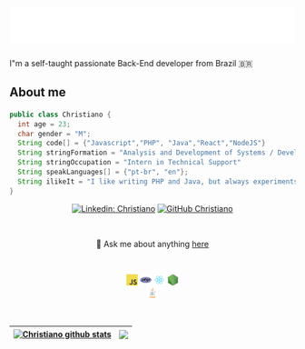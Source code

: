 <h1>
  <img src="name.svg" alt="Christiano Bourguignon">
</h1>

<marquue>

I"m a self-taught passionate Back-End developer from Brazil 🇧🇷

## About me

```java
public class Christiano {
  int age = 23;
  char gender = "M";
  String code[] = {"Javascript","PHP", "Java","React","NodeJS"}
  String stringFormation = "Analysis and Development of Systems / Developer Back-end"
  String stringOccupation = "Intern in Technical Support"
  String speakLanguages[] = {"pt-br", "en"};
  String ilikeIt = "I like writing PHP and Java, but always experiments other languages / Gosto de codar PHP e Java, mas sempre experimentando outras linguagues."
}
```
<div align="center">


[![Linkedin: Christiano](https://img.shields.io/badge/Linkedin-christianoBourguignon-blue?style=flat-square&logo=Linkedin&logoColor=white&link=https://www.linkedin.com/in/christianobourguignon/)](https://www.linkedin.com/in/christianobourguignon/)
[![GitHub Christiano](https://img.shields.io/github/followers/christianobourguignon?label=Seguidores&style=social)](https://github.com/christianoBourguignon)

<br>

💬 Ask me about anything [here](https://github.com/christianobourguignon/christianobourguignon/issues)

<br>

<code><img height="20" alt="Javascript" src="https://raw.githubusercontent.com/github/explore/80688e429a7d4ef2fca1e82350fe8e3517d3494d/topics/javascript/javascript.png"></code>
<code><img height="20" alt="PHP" src="https://raw.githubusercontent.com/github/explore/80688e429a7d4ef2fca1e82350fe8e3517d3494d/topics/php/php.png"></code>
<code><img height="20" alt="React" src="https://raw.githubusercontent.com/github/explore/80688e429a7d4ef2fca1e82350fe8e3517d3494d/topics/react/react.png"></code>
<code><img height="20" alt="NodeJS" src="https://raw.githubusercontent.com/github/explore/80688e429a7d4ef2fca1e82350fe8e3517d3494d/topics/nodejs/nodejs.png"></code>  
<code><img height="20" alt="Java" src="https://raw.githubusercontent.com/github/explore/80688e429a7d4ef2fca1e82350fe8e3517d3494d/topics/java/java.png"></code>  
</div>
<br>

| <a href="https://github.com/christianobourguignon/"><img align="center" src="https://github-readme-stats.vercel.app/api?username=christianobourguignon&show_icons=true&include_all_commits=true&theme=aura_dark&hide_border=true&locale=pt-br" alt="Christiano github stats" /></a> | <a href="https://github.com/christianobourguignon/"><img align="center" src="https://github-readme-stats.vercel.app/api/top-langs/?username=christianobourguignon&layout=donut&theme=aura_dark&hide_border=true&locale=pt-br" /></a> |
| ------------- | ------------- |
